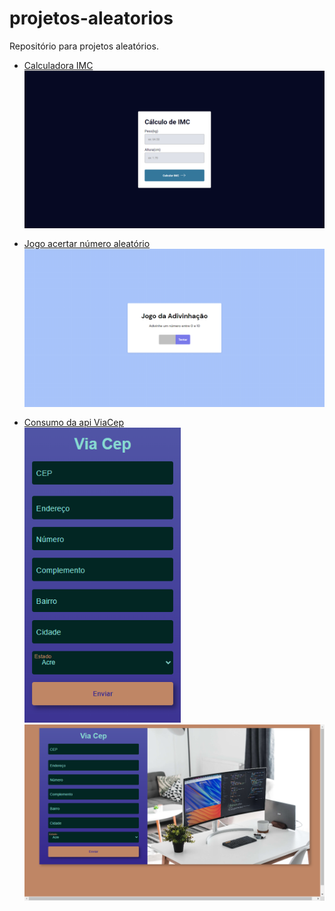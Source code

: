 # projetos-aleatorios
Repositório para projetos aleatórios.
<ul>
    <li style="margin-bottom: 16px;">
        <a href="http://nicolas-felsi.github.io/projetos-aleatorios/imc-dom/" target="_blank" rel="noopener noreferrer">Calculadora IMC</a>
        <img style="display: block;" width="500px" src="./readme-images/scrnli_17_05_2023_20-22-32.png">
    </li>
    <li>
        <a href="http://nicolas-felsi.github.io/projetos-aleatorios/numero-aleatorio/" target="_blank" rel="noopener noreferrer">Jogo acertar número aleatório</a>
        <img style="display: block;" width="500px" src="./readme-images/scrnli_17_05_2023_20-23-48.png">
    </li>
    <li style="margin-top: 1rem;">
        <a style="display: block;"href="https://nicolas-felsi.github.io/projetos-aleatorios/form-cep/" target="_blank" rel="noopener noreferrer">Consumo da api ViaCep</a>
        <img style="display: inline-block;" width="250px" src="./readme-images/mobile-form-cep.png">
        <img width="500px" src="./readme-images/desktop-form-cep.png">
    </li>
</ul>



